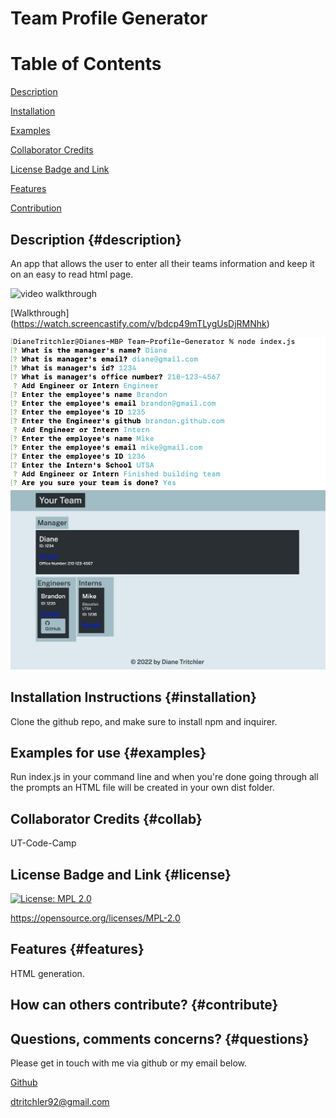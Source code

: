 # Team Profile Generator
# Table of Contents

[Description](#description)

[Installation](#installation)

[Examples](#examples)

[Collaborator Credits](#collab)

[License Badge and Link](#license)

[Features](#features)

[Contribution](#contriubte)

## Description {#description}

An app that allows the user to enter all their teams information and keep it on an easy to read html page.

![video walkthrough](src/images/Team-Profile-Generator.gif "Video Walkthrough")

[Walkthrough] (https://watch.screencastify.com/v/bdcp49mTLygUsDjRMNhk)

![image of command prompt](src/images/cmd.jpg?raw=true "Command Prompt")
![image of the html generated into website](src/images/website.jpg?raw=true "Final Webpage")

## Installation Instructions {#installation}

Clone the github repo, and make sure to install npm and inquirer.

## Examples for use {#examples}

Run index.js in your command line and when you're done going through all the prompts an HTML file will be created in your own dist folder.

## Collaborator Credits {#collab}

UT-Code-Camp

## License Badge and Link {#license}

[![License: MPL 2.0](https://img.shields.io/badge/License-MPL_2.0-brightgreen.svg)](https://opensource.org/licenses/MPL-2.0)

https://opensource.org/licenses/MPL-2.0

## Features {#features}

HTML generation.

## How can others contribute? {#contribute}



## Questions, comments concerns? {#questions}

Please get in touch with me via github or my email below.

[Github](https://github.com/DianeTritchler)

dtritchler92@gmail.com

